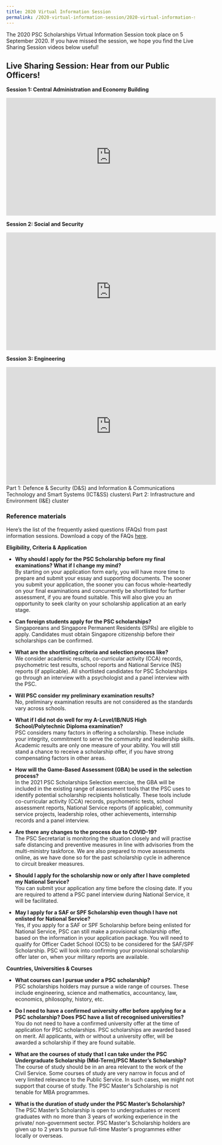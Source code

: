 ```yaml
---
title: 2020 Virtual Information Session
permalink: /2020-virtual-information-session/2020-virtual-information-session/
---
```

The 2020 PSC Scholarships Virtual Information Session took place on 5 September 2020. If you have missed the session, we hope you find the Live Sharing Session videos below useful!

## **Live Sharing Session: Hear from our Public Officers!**

**Session 1: Central Administration and Economy Building**
<iframe width="560" height="315" src="https://www.youtube.com/embed/j-46R7rE6Kg" frameborder="0" allow="accelerometer; autoplay; clipboard-write; encrypted-media; gyroscope; picture-in-picture" allowfullscreen></iframe>


**Session 2: Social and Security**
<iframe width="560" height="315" src="https://www.youtube.com/embed/yVYr5wNnJOM" frameborder="0" allow="accelerometer; autoplay; clipboard-write; encrypted-media; gyroscope; picture-in-picture" allowfullscreen></iframe>


**Session 3: Engineering**
<iframe width="560" height="315" src="https://www.youtube.com/embed/6XuY30isB2g" frameborder="0" allow="accelerometer; autoplay; clipboard-write; encrypted-media; gyroscope; picture-in-picture" allowfullscreen></iframe>
Part 1: Defence & Security (D&S) and Information & Communications Technology and Smart Systems (ICT&SS) clusters\
Part 2: Infrastructure and Environment (I&E) cluster


### **Reference materials**
Here’s the list of the frequently asked questions (FAQs) from past information sessions. Download a copy of the FAQs [here](/images/e-info-session-FAQs.pdf).

**Eligibility, Criteria & Application**

* **Why should I apply for the PSC Scholarship before my final examinations? What if I change my mind?**\
  By starting on your application form early, you will have more time to prepare and submit your essay and supporting documents. The sooner you submit your application, the sooner you can focus whole-heartedly on your final examinations and concurrently be shortlisted for further assessment, if you are found suitable. This will also give you an opportunity to seek clarity on your scholarship application at an early stage. 


* **Can foreign students apply for the PSC scholarships?**\
  Singaporeans and Singapore Permanent Residents (SPRs) are eligible to apply. Candidates must obtain Singapore citizenship before their scholarships can be confirmed.


* **What are the shortlisting criteria and selection process like?**\
  We consider academic results, co-curricular activity (CCA) records, psychometric test results, school reports and National Service (NS) reports (if applicable). All shortlisted candidates for PSC Scholarships go through an interview with a psychologist and a panel interview with the PSC.


* **Will PSC consider my preliminary examination results?**\
  No, preliminary examination results are not considered as the standards vary across schools.


* **What if I did not do well for my A-Level/IB/NUS High School/Polytechnic Diploma examination?**\
  PSC considers many factors in offering a scholarship. These include your integrity, commitment to serve the community and leadership skills. Academic results are only one measure of your ability. You will still stand a chance to receive a scholarship offer, if you have strong compensating factors in other areas.


* **How will the Game-Based Assessment (GBA) be used in the selection process?**\
  In the 2021 PSC Scholarships Selection exercise, the GBA will be included in the existing range of assessment tools that the PSC uses to identify potential scholarship recipients holistically. These tools include co-curricular activity (CCA) records, psychometric tests, school assessment reports, National Service reports (if applicable), community service projects, leadership roles, other achievements, internship records and a panel interview.


* **Are there any changes to the process due to COVID-19?**\
  The PSC Secretariat is monitoring the situation closely and will practise safe distancing and preventive measures in line with advisories from the multi-ministry taskforce. We are also prepared to move assessments online, as we have done so for the past scholarship cycle in adherence to circuit breaker measures. 


* **Should I apply for the scholarship now or only after I have completed my National Service?**\
  You can submit your application any time before the closing date. If you are required to attend a PSC panel interview during National Service, it will be facilitated.


* **May I apply for a SAF or SPF Scholarship even though I have not enlisted for National Service?**\
  Yes, if you apply for a SAF or SPF Scholarship before being enlisted for National Service, PSC can still make a provisional scholarship offer, based on the information in your application package. You will need to qualify for Officer Cadet School (OCS) to be considered for the SAF/SPF Scholarship. PSC will look into confirming your provisional scholarship offer later on, when your military reports are available.


**Countries, Universities & Courses**

* **What courses can I pursue under a PSC scholarship?**\
  PSC scholarships holders may pursue a wide range of courses. These include engineering, science and mathematics, accountancy, law, economics, philosophy, history, etc.


* **Do I need to have a confirmed university offer before applying for a PSC scholarship? Does PSC have a list of recognised universities?**\
  You do not need to have a confirmed university offer at the time of application for PSC scholarships. PSC scholarships are awarded based on merit. All applicants, with or without a university offer, will be awarded a scholarship if they are found suitable.


* **What are the courses of study that I can take under the PSC Undergraduate Scholarship (Mid-Term)/PSC Master’s Scholarship?**\
  The course of study should be in an area relevant to the work of the Civil Service. Some courses of study are very narrow in focus and of very limited relevance to the Public Service. In such cases, we might not support that course of study. The PSC Master's Scholarship is not tenable for MBA programmes.


* **What is the duration of study under the PSC Master’s Scholarship?**\
  The PSC Master’s Scholarship is open to undergraduates or recent graduates with no more than 3 years of working experience in the private/ non-government sector. PSC Master's Scholarship holders are given up to 2 years to pursue full-time Master's programmes either locally or overseas. 
